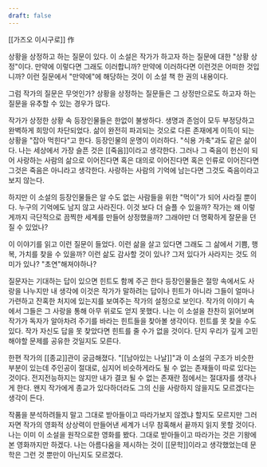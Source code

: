 ```yaml
---
draft: false
---
```

[[가즈오 이시구로]] 作

상황을 상정하고 하는 질문이 있다.
이 소설은 작가가 하고자 하는 질문에 대한 "상황 상정"이다.
만약에 이렇다면 그래도 이러합니까?
만약에 이러하다면 이런것은 어떠한 것입니까?
이런 질문에서 "만약에"에 해당하는 것이 이 소설 책 한 권의 내용이다.

그럼 작가의 질문은 무엇인가?
상황을 상정하는 질문들은 그 상정만으로도 
하고자 하는 질문을 유추할 수 있는 경우가 많다.

작가가 상정한 상황 속 등장인물들은 한없이 불쌍하다.
생명과 존엄이 모두 부정당하고 완벽하게 희망이 차단되었다.
삶이 완전히 파괴되는 것으로 다른 존재에게 이득이 되는 상황을
"잡아 먹힌다"고 한다. 등장인물의 운명이 이러하다.
"식용 가축"과도 같은 삶이다.
나는 세상에서 가장 슬픈 것은 [[죽음]]이라고 생각한다.
그러나 그 죽음이 헌신이 되어 사랑하는 사람의 삶으로 이어진다면
혹은 대의로 이어진다면 혹은 인류로 이어진다면 그것은 죽음은 아니라고 생각한다.
사랑하는 사람의 기억에 남는다면 그것도 죽음이라고 보지 않는다.

하지만 이 소설의 등장인물들은 알 수도 없는 사람들을 위한 "먹이"가 되어 사라질 뿐이다.
누구의 기억에도 남지 않고 사라진다.
이것 보다 더 슬플 수 있을까?
작가는 왜 이렇게까지 극단적으로 끔찍한 세계를 만들어 상정했을까?
그래야만 더 명확하게 잘문을 던질 수 있었나?

이 이야기를 읽고 이런 질문이 들었다.
이런 삶을 살고 있다면
그래도 그 삶에서 기쁨, 행복, 가치를 찾을 수 있을까?
이런 삶도 감사할 것이 있나?
그저 있다가 사라지는 것도 의미가 있나?
"초연"해져야하나?

질문자는 기대하는 답이 있으면 힌트도 함께 주곤 한다
등장인물들은 절망 속에서도 사랑을 나누지만
내 생각에 이것은 작가가 말하려는 답이나 힌트가 아니라
그들이 얼마나 가련하고 잔혹한 처지에 있는지를 보여주는 작가의 설정으로 보인다. 
작가의 이야기 속에서 그들은 그 사랑을 통해 아무 위로도 얻지 못했다.
나는 이 소설을 찬찬히 읽어보며 작가가 독자가 알아차려 주기를 바라는 힌트들을 찾아볼 생각이다.
힌트를 못 찾을 수도 있다.
작가 자신도 답을 못 찾았다면 힌트를 줄 수가 없을 것이다.
단지 우리가 깊게 고민해야할 문제를 공유한 것일지도 모른다.

한편 작가의 [[종교]]관이 궁금해졌다.
"[[남아있는 나날]]"과 이 소설의 구조가 비슷한 부분이 있는데
주인공이 절대로, 심지어 비슷하게라도 될 수 없는 존재들이 따로 있다는 것이다.
전지전능하지는 않지만 내가 결코 될 수 없는 존재란 점에서는 절대자를 생각나게 한다.
왠지 작가에게 종교가 있다하더라도 그의 신을 사랑하지 않을지도 모르겠다는 생각이 든다.

작품을 분석하려들지 말고 그대로 받아들이고 따라가보지 않겠냐 할지도 모르지만 그러자면 작가의 영화적 상상력이 만들어낸 세계가 너무 참혹해서 끝까지 읽지 못할 것이다.
나는 이미 이 소설을 원작으로한 영화를 봤다. 그대로 받아들이고 따라가는 것은 기왕에 본 영화까지만 하겠다. 나는 아름다움을 제시하는 것이 [[문학]]이라고 생각했었는데 문학은 그런 것 뿐만이 아닌지도 모르겠다.